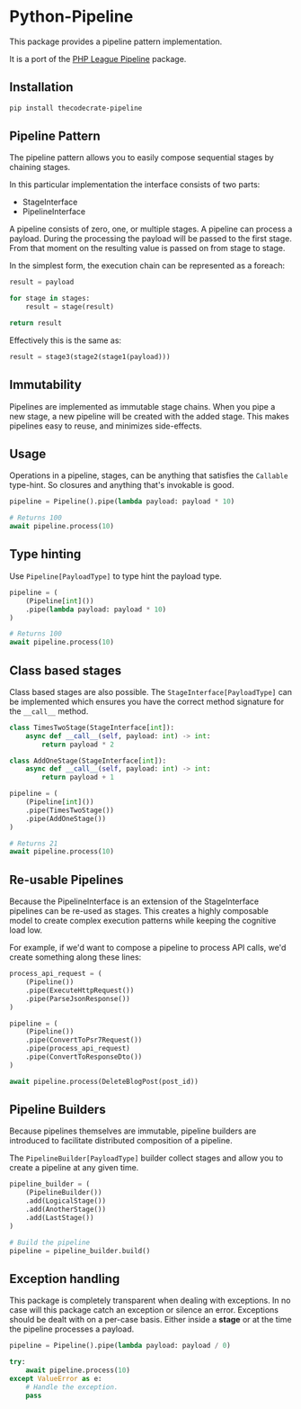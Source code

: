# Python-Pipeline

This package provides a pipeline pattern implementation.

It is a port of the [PHP League Pipeline](https://github.com/thephpleague/pipeline) package.

## Installation

```bash
pip install thecodecrate-pipeline
```

## Pipeline Pattern

The pipeline pattern allows you to easily compose sequential stages by
chaining stages.

In this particular implementation the interface consists of two parts:

- StageInterface
- PipelineInterface

A pipeline consists of zero, one, or multiple stages. A pipeline can process
a payload. During the processing the payload will be passed to the first stage.
From that moment on the resulting value is passed on from stage to stage.

In the simplest form, the execution chain can be represented as a foreach:

```python
result = payload

for stage in stages:
    result = stage(result)

return result
```

Effectively this is the same as:

```python
result = stage3(stage2(stage1(payload)))
```

## Immutability

Pipelines are implemented as immutable stage chains. When you pipe a new
stage, a new pipeline will be created with the added stage. This makes
pipelines easy to reuse, and minimizes side-effects.

## Usage

Operations in a pipeline, stages, can be anything that satisfies the `Callable`
type-hint. So closures and anything that's invokable is good.

```python
pipeline = Pipeline().pipe(lambda payload: payload * 10)

# Returns 100
await pipeline.process(10)
```

## Type hinting

Use `Pipeline[PayloadType]` to type hint the payload type.

```python
pipeline = (
    (Pipeline[int]())
    .pipe(lambda payload: payload * 10)
)

# Returns 100
await pipeline.process(10)
```

## Class based stages

Class based stages are also possible. The `StageInterface[PayloadType]`
can be implemented which ensures you have the correct method signature
for the `__call__` method.

```python
class TimesTwoStage(StageInterface[int]):
    async def __call__(self, payload: int) -> int:
        return payload * 2

class AddOneStage(StageInterface[int]):
    async def __call__(self, payload: int) -> int:
        return payload + 1

pipeline = (
    (Pipeline[int]())
    .pipe(TimesTwoStage())
    .pipe(AddOneStage())
)

# Returns 21
await pipeline.process(10)
```

## Re-usable Pipelines

Because the PipelineInterface is an extension of the StageInterface
pipelines can be re-used as stages. This creates a highly composable model
to create complex execution patterns while keeping the cognitive load low.

For example, if we'd want to compose a pipeline to process API calls, we'd create
something along these lines:

```python
process_api_request = (
    (Pipeline())
    .pipe(ExecuteHttpRequest())
    .pipe(ParseJsonResponse())
)

pipeline = (
    (Pipeline())
    .pipe(ConvertToPsr7Request())
    .pipe(process_api_request)
    .pipe(ConvertToResponseDto())
)

await pipeline.process(DeleteBlogPost(post_id))
```

## Pipeline Builders

Because pipelines themselves are immutable, pipeline builders are introduced to
facilitate distributed composition of a pipeline.

The `PipelineBuilder[PayloadType]` builder collect stages and
allow you to create a pipeline at any given time.

```python
pipeline_builder = (
    (PipelineBuilder())
    .add(LogicalStage())
    .add(AnotherStage())
    .add(LastStage())
)

# Build the pipeline
pipeline = pipeline_builder.build()
```

## Exception handling

This package is completely transparent when dealing with exceptions. In no case
will this package catch an exception or silence an error. Exceptions should be
dealt with on a per-case basis. Either inside a __stage__ or at the time the
pipeline processes a payload.

```python
pipeline = Pipeline().pipe(lambda payload: payload / 0)

try:
    await pipeline.process(10)
except ValueError as e:
    # Handle the exception.
    pass
```
